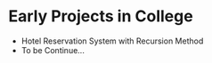# Early Projects in College

- Hotel Reservation System with Recursion Method
- To be Continue...
  

